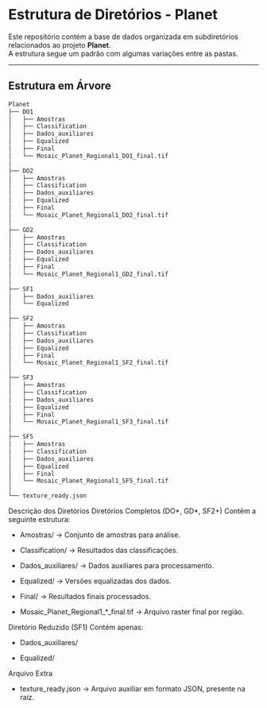 # Estrutura de Diretórios - Planet

Este repositório contém a base de dados organizada em subdiretórios relacionados ao projeto **Planet**.  
A estrutura segue um padrão com algumas variações entre as pastas.

---

## Estrutura em Árvore

```bash
Planet
├── DO1
│   ├── Amostras
│   ├── Classification
│   ├── Dados_auxiliares
│   ├── Equalized
│   ├── Final
│   └── Mosaic_Planet_Regional1_DO1_final.tif
│
├── DO2
│   ├── Amostras
│   ├── Classification
│   ├── Dados_auxiliares
│   ├── Equalized
│   ├── Final
│   └── Mosaic_Planet_Regional1_DO2_final.tif
│
├── GD2
│   ├── Amostras
│   ├── Classification
│   ├── Dados_auxiliares
│   ├── Equalized
│   ├── Final
│   └── Mosaic_Planet_Regional1_GD2_final.tif
│
├── SF1
│   ├── Dados_auxiliares
│   └── Equalized
│
├── SF2
│   ├── Amostras
│   ├── Classification
│   ├── Dados_auxiliares
│   ├── Equalized
│   ├── Final
│   └── Mosaic_Planet_Regional1_SF2_final.tif
│
├── SF3
│   ├── Amostras
│   ├── Classification
│   ├── Dados_auxiliares
│   ├── Equalized
│   ├── Final
│   └── Mosaic_Planet_Regional1_SF3_final.tif
│
├── SF5
│   ├── Amostras
│   ├── Classification
│   ├── Dados_auxiliares
│   ├── Equalized
│   ├── Final
│   └── Mosaic_Planet_Regional1_SF5_final.tif
│
└── texture_ready.json
```

Descrição dos Diretórios
Diretórios Completos (DO*, GD*, SF2+)
Contêm a seguinte estrutura:

- Amostras/ → Conjunto de amostras para análise.

- Classification/ → Resultados das classificações.

- Dados_auxiliares/ → Dados auxiliares para processamento.

- Equalized/ → Versões equalizadas dos dados.

- Final/ → Resultados finais processados.

- Mosaic_Planet_Regional1_*_final.tif → Arquivo raster final por região.

Diretório Reduzido (SF1)
Contém apenas:

- Dados_auxiliares/

- Equalized/

Arquivo Extra
- texture_ready.json → Arquivo auxiliar em formato JSON, presente na raiz.

